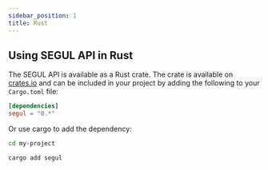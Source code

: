 ```yaml
---
sidebar_position: 1
title: Rust
---
```


## Using SEGUL API in Rust

The SEGUL API is available as a Rust crate. The crate is available on [crates.io](https://crates.io/crates/segul) and can be included in your project by adding the following to your `Cargo.toml` file:

```toml
[dependencies]
segul = "0.*"
```

Or use cargo to add the dependency:

```bash
cd my-project

cargo add segul
```
